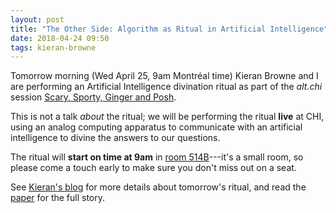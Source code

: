 ```yaml
---
layout: post
title: "The Other Side: Algorithm as Ritual in Artificial Intelligence"
date: 2018-04-24 09:50
tags: kieran-browne
---
```


Tomorrow morning (Wed April 25, 9am Montréal time) Kieran Browne and I are
performing an Artificial Intelligence divination ritual as part of the *alt.chi*
session [Scary, Sporty, Ginger and
Posh](https://chi2018.acm.org/technical-program/?sessionId=-L6Uzypel81JpsiUKYQ2&publicationId=-L7SB7rZwtlVgobKgWoH).

This is not a talk *about* the ritual; we will be performing the ritual **live**
at CHI, using an analog computing apparatus to communicate with an artificial
intelligence to divine the answers to our questions.

The ritual will **start on time at 9am** in [room
514B](https://chi2018.acm.org/technical-program/?maps=true)---it's a small room,
so please come a touch early to make sure you don't miss out on a seat.

See [Kieran's blog](http://kieranbrowne.com/works/the-other-side/) for more
details about tomorrow's ritual, and read the
[paper](https://doi.org/10.1145/3170427.3188404) for the full story.
